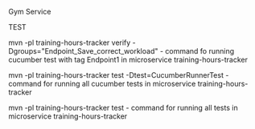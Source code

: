 Gym Service

TEST

mvn -pl training-hours-tracker verify -Dgroups="Endpoint_Save_correct_workload" - command fo running cucumber test with tag Endpoint1
in microservice training-hours-tracker

mvn -pl training-hours-tracker test -Dtest=CucumberRunnerTest - command for running all cucumber tests
in microservice training-hours-tracker

mvn -pl training-hours-tracker test - command for running all tests in microservice training-hours-tracker